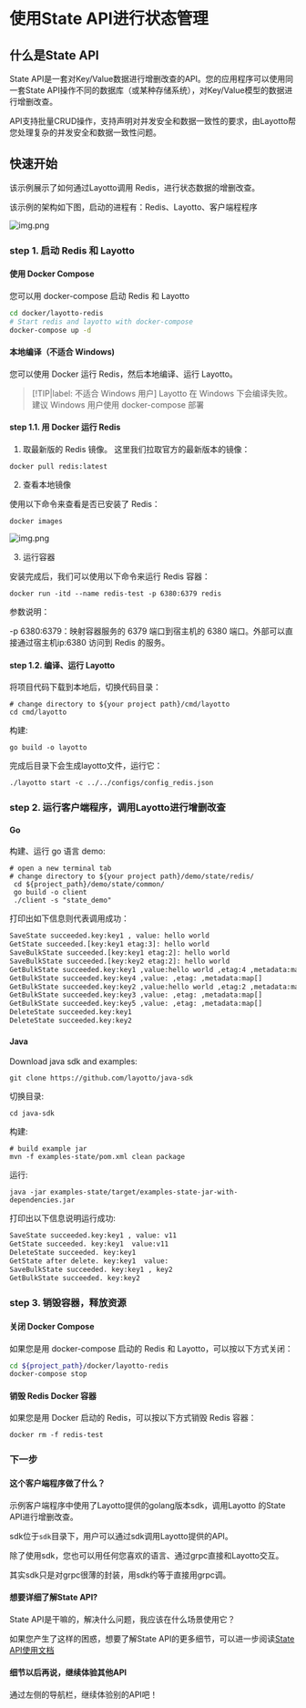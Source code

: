 # 使用State API进行状态管理
## 什么是State API
State API是一套对Key/Value数据进行增删改查的API。您的应用程序可以使用同一套State API操作不同的数据库（或某种存储系统），对Key/Value模型的数据进行增删改查。

API支持批量CRUD操作，支持声明对并发安全和数据一致性的要求，由Layotto帮您处理复杂的并发安全和数据一致性问题。

## 快速开始

该示例展示了如何通过Layotto调用 Redis，进行状态数据的增删改查。

该示例的架构如下图，启动的进程有：Redis、Layotto、客户端程程序

![img.png](/img/state/img.png)

### step 1. 启动 Redis 和 Layotto
<!-- tabs:start -->
#### **使用 Docker Compose**
您可以用 docker-compose 启动 Redis 和 Layotto

```bash
cd docker/layotto-redis
# Start redis and layotto with docker-compose
docker-compose up -d
```

#### **本地编译（不适合 Windows)**
您可以使用 Docker 运行 Redis，然后本地编译、运行 Layotto。

> [!TIP|label: 不适合 Windows 用户]
> Layotto 在 Windows 下会编译失败。建议 Windows 用户使用 docker-compose 部署

#### step 1.1. 用 Docker 运行 Redis

1. 取最新版的 Redis 镜像。
这里我们拉取官方的最新版本的镜像：

```shell
docker pull redis:latest
```

2. 查看本地镜像
   
使用以下命令来查看是否已安装了 Redis：

```shell
docker images
```

![img.png](/img/mq/start/img.png)

3. 运行容器

安装完成后，我们可以使用以下命令来运行 Redis 容器：

```shell
docker run -itd --name redis-test -p 6380:6379 redis
```

参数说明：

-p 6380:6379：映射容器服务的 6379 端口到宿主机的 6380 端口。外部可以直接通过宿主机ip:6380 访问到 Redis 的服务。

#### step 1.2. 编译、运行 Layotto

将项目代码下载到本地后，切换代码目录：

```shell
# change directory to ${your project path}/cmd/layotto
cd cmd/layotto
```

构建:

```shell @if.not.exist layotto
go build -o layotto
```

完成后目录下会生成layotto文件，运行它：

```shell @background
./layotto start -c ../../configs/config_redis.json
```

<!-- tabs:end -->

### step 2. 运行客户端程序，调用Layotto进行增删改查
<!-- tabs:start -->
#### **Go**

构建、运行 go 语言 demo:

```shell
# open a new terminal tab
# change directory to ${your project path}/demo/state/redis/
 cd ${project_path}/demo/state/common/
 go build -o client
 ./client -s "state_demo"
```

打印出如下信息则代表调用成功：

```bash
SaveState succeeded.key:key1 , value: hello world 
GetState succeeded.[key:key1 etag:3]: hello world
SaveBulkState succeeded.[key:key1 etag:2]: hello world
SaveBulkState succeeded.[key:key2 etag:2]: hello world
GetBulkState succeeded.key:key1 ,value:hello world ,etag:4 ,metadata:map[] 
GetBulkState succeeded.key:key4 ,value: ,etag: ,metadata:map[] 
GetBulkState succeeded.key:key2 ,value:hello world ,etag:2 ,metadata:map[] 
GetBulkState succeeded.key:key3 ,value: ,etag: ,metadata:map[] 
GetBulkState succeeded.key:key5 ,value: ,etag: ,metadata:map[] 
DeleteState succeeded.key:key1
DeleteState succeeded.key:key2
```

#### **Java**

Download java sdk and examples:

```shell @if.not.exist java-sdk
git clone https://github.com/layotto/java-sdk
```

切换目录:

```shell
cd java-sdk
```

构建:

```shell @if.not.exist examples-state/target/examples-state-jar-with-dependencies.jar
# build example jar
mvn -f examples-state/pom.xml clean package
```

运行:

```
java -jar examples-state/target/examples-state-jar-with-dependencies.jar
```

打印出以下信息说明运行成功:

```bash
SaveState succeeded.key:key1 , value: v11
GetState succeeded. key:key1  value:v11
DeleteState succeeded. key:key1
GetState after delete. key:key1  value:
SaveBulkState succeeded. key:key1 , key2
GetBulkState succeeded. key:key2
```

<!-- tabs:end -->

### step 3. 销毁容器，释放资源
<!-- tabs:start -->
#### **关闭 Docker Compose**
如果您是用 docker-compose 启动的 Redis 和 Layotto，可以按以下方式关闭：

```bash
cd ${project_path}/docker/layotto-redis
docker-compose stop
```

#### **销毁 Redis Docker 容器**
如果您是用 Docker 启动的 Redis，可以按以下方式销毁 Redis 容器：

```shell
docker rm -f redis-test
```

<!-- tabs:end -->

### 下一步
#### 这个客户端程序做了什么？
示例客户端程序中使用了Layotto提供的golang版本sdk，调用Layotto 的State API进行增删改查。

sdk位于`sdk`目录下，用户可以通过sdk调用Layotto提供的API。

除了使用sdk，您也可以用任何您喜欢的语言、通过grpc直接和Layotto交互。

其实sdk只是对grpc很薄的封装，用sdk约等于直接用grpc调。

#### 想要详细了解State API?
State API是干嘛的，解决什么问题，我应该在什么场景使用它？

如果您产生了这样的困惑，想要了解State API的更多细节，可以进一步阅读[State API使用文档](zh/building_blocks/state/reference) 

#### 细节以后再说，继续体验其他API
通过左侧的导航栏，继续体验别的API吧！